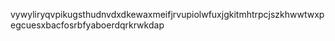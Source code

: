 vywyliryqvpikugsthudnvdxdkewaxmeifjrvupiolwfuxjgkitmhtrpcjszkhwwtwxpegcuesxbacfosrbfyaboerdqrkrwkdap